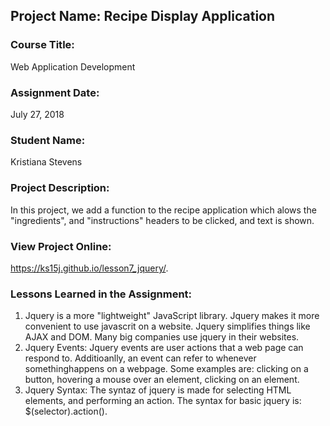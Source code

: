 ## Project Name:  Recipe Display Application

### Course Title:
Web Application Development

### Assignment Date:  
July 27, 2018

### Student Name:  
Kristiana Stevens

### Project Description:
In this project, we add a function to the recipe application which alows the 
"ingredients", and "instructions" headers to be clicked, and text is shown. 

### View Project Online:
https://ks15j.github.io/lesson7_jquery/.

### Lessons Learned in the Assignment:
1. Jquery is a more "lightweight" JavaScript library. Jquery makes it more convenient
to use javascrit on a website. Jquery simplifies things like AJAX and DOM. Many big companies 
use jquery in their websites. 
2. Jquery Events: Jquery events are user actions that a web page can respond to. Additioanlly, 
an event can refer to whenever somethinghappens on a webpage. Some examples are: clicking on a button, 
hovering a mouse over an element, clicking on an element. 
3. Jquery Syntax: The syntaz of jquery is made for selecting HTML elements, and performing an action. 
The syntax for basic jquery is: $(selector).action(). 
